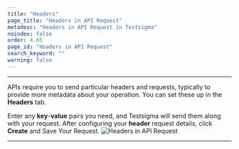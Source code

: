 ```yaml
---
title: "Headers"
page_title: "Headers in API Request"
metadesc: "Headers in API Request in Testsigma"
noindex: false
order: 4.65
page_id: "Headers in API Request"
search_keyword: ""
warning: false
---
```


---

APIs require you to send particular headers and requests, typically to provide more metadata about your operation. You can set these up in the **Headers** tab.

Enter any **key**-**value** pairs you need, and Testsigma will send them along with your request. After configuring your **header** request details, click **Create** and Save Your Request.
![Headers in API Request](https://s3.amazonaws.com/static-docs.testsigma.com/new_images/projects/overview/headers_restapi.png)

---
